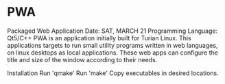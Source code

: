 # PWA
Packaged Web Application
Date: SAT, MARCH 21
Programming Language: Qt5/C++
PWA is an application initially built for Turian Linux. This applications targets to run small utility programs written in web languages, on linux desktops as local applications. These web apps can configure the title and size of the window according to their needs.

Installation
Run 'qmake'
Run 'make'
Copy executables in desired locations.
